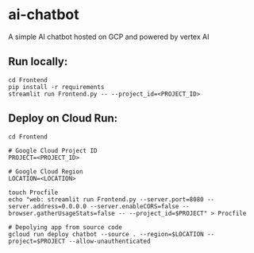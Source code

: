 # ai-chatbot
A simple AI chatbot hosted on GCP and powered by vertex AI

## Run locally:

```
cd Frontend
pip install -r requirements
streamlit run Frontend.py -- --project_id=<PROJECT_ID>
```

## Deploy on Cloud Run:

```
cd Frontend

# Google Cloud Project ID
PROJECT=<PROJECT_ID>

# Google Cloud Region
LOCATION=<LOCATION>

touch Procfile
echo "web: streamlit run Frontend.py --server.port=8080 --server.address=0.0.0.0 --server.enableCORS=false --browser.gatherUsageStats=false -- --project_id=$PROJECT" > Procfile

# Depolying app from source code
gcloud run deploy chatbot --source . --region=$LOCATION --project=$PROJECT --allow-unauthenticated
```
